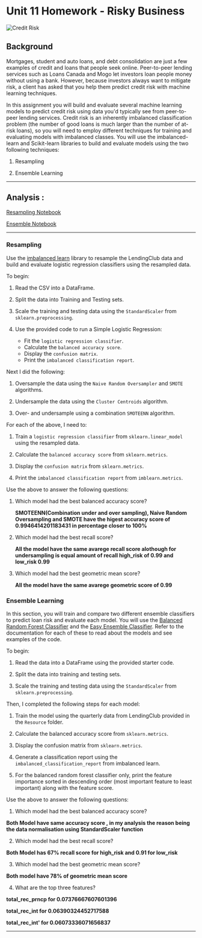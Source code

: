 # Unit 11 Homework - Risky Business
 
![Credit Risk](Images/credit-risk.jpg)

## Background

Mortgages, student and auto loans, and debt consolidation are just a few examples of credit and loans that people seek online. Peer-to-peer lending services such as Loans Canada and Mogo let investors loan people money without using a bank. However, because investors always want to mitigate risk, a client has asked that you help them predict credit risk with machine learning techniques.

In this assignment you will build and evaluate several machine learning models to predict credit risk using data you'd typically see from peer-to-peer lending services. Credit risk is an inherently imbalanced classification problem (the number of good loans is much larger than the number of at-risk loans), so you will need to employ different techniques for training and evaluating models with imbalanced classes. You will use the imbalanced-learn and Scikit-learn libraries to build and evaluate models using the two following techniques:

1. Resampling

2. Ensemble Learning

- - -

## Analysis :

[Resampling Notebook](https://github.com/joannemannuella/Classification/blob/main/Analysis/credit_risk_resampling.ipynb)

[Ensemble Notebook](https://github.com/joannemannuella/Classification/blob/main/Analysis/credit_risk_ensemble.ipynb)



- - -



### Resampling

Use the [imbalanced learn](https://imbalanced-learn.readthedocs.io) library to resample the LendingClub data and build and evaluate logistic regression classifiers using the resampled data.

To begin:

1. Read the CSV into a DataFrame.

2. Split the data into Training and Testing sets.

3. Scale the training and testing data using the `StandardScaler` from `sklearn.preprocessing`.

4. Use the provided code to run a Simple Logistic Regression:
    * Fit the `logistic regression classifier`.
    * Calculate the `balanced accuracy score`.
    * Display the `confusion matrix`.
    * Print the `imbalanced classification report`.

Next I did the following:

1. Oversample the data using the `Naive Random Oversampler` and `SMOTE` algorithms.

2. Undersample the data using the `Cluster Centroids` algorithm.

3. Over- and undersample using a combination `SMOTEENN` algorithm.


For each of the above, I need to:

1. Train a `logistic regression classifier` from `sklearn.linear_model` using the resampled data.

2. Calculate the `balanced accuracy score` from `sklearn.metrics`.

3. Display the `confusion matrix` from `sklearn.metrics`.

4. Print the `imbalanced classification report` from `imblearn.metrics`.


Use the above to answer the following questions:

1. Which model had the best balanced accuracy score?

   **SMOTEENN(Combination under and over sampling), Naive Random Oversampling and SMOTE have the higest accuracy score of 0.9946414201183431 in percentage closer to 100%**

2. Which model had the best recall score?

    **All the model have the same avarege recall score alothough for undersampling is equal amount of recall high_risk of 0.99 and low_risk 0.99**
3. Which model had the best geometric mean score?

   **All the model have the same avarege geometric score of   0.99**


### Ensemble Learning

In this section, you will train and compare two different ensemble classifiers to predict loan risk and evaluate each model. You will use the [Balanced Random Forest Classifier](https://imbalanced-learn.org/stable/references/generated/imblearn.ensemble.BalancedRandomForestClassifier.html) and the [Easy Ensemble Classifier](https://imbalanced-learn.org/stable/references/generated/imblearn.ensemble.EasyEnsembleClassifier.html). Refer to the documentation for each of these to read about the models and see examples of the code.

To begin:

1. Read the data into a DataFrame using the provided starter code.

2. Split the data into training and testing sets.

3. Scale the training and testing data using the `StandardScaler` from `sklearn.preprocessing`.


Then, I completed the following steps for each model:

1. Train the model using the quarterly data from LendingClub provided in the `Resource` folder.

2. Calculate the balanced accuracy score from `sklearn.metrics`.

3. Display the confusion matrix from `sklearn.metrics`.

4. Generate a classification report using the `imbalanced_classification_report` from imbalanced learn.

5. For the balanced random forest classifier only, print the feature importance sorted in descending order (most important feature to least important) along with the feature score.


Use the above to answer the following questions:


1. Which model had the best balanced accuracy score?

  **Both Model have same accuracy score , in my analysis the reason being the data normalisation using StandardScaler function**

2. Which model had the best recall score?

  **Both Model has 67% recall score for high_risk and 0.91 for low_risk**

3. Which model had the best geometric mean score?

  **Both model have 78% of geometric mean score**

4. What are the top three features?

**total_rec_prncp for 0.07376667607601396**

**total_rec_int for  0.06390324452717588**

**total_rec_int' for 0.06073336071656837**

- - -
